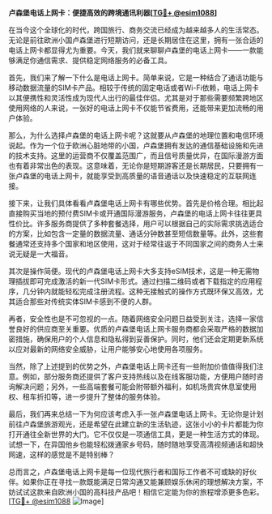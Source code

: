 **卢森堡电话上网卡：便捷高效的跨境通讯利器[[TG💪+ @esim1088](https://t.me/s/esim1088)]**

在当今这个全球化的时代，跨国旅行、商务交流已经成为越来越多人的生活常态。无论是前往欧洲小国卢森堡进行短期访问，还是长期居住在这里，拥有一张合适的电话上网卡都显得尤为重要。今天，我们就来聊聊卢森堡的电话上网卡——一款能够满足你通信需求、提供稳定网络服务的必备工具。

首先，我们来了解一下什么是电话上网卡。简单来说，它是一种结合了通话功能与移动数据流量的SIM卡产品。相较于传统的固定电话或者Wi-Fi依赖，电话上网卡以其便携性和灵活性成为现代人出行的最佳伴侣。尤其是对于那些需要频繁跨地区使用网络的人来说，一张好的电话上网卡不仅能节省费用，还能带来更加流畅的用户体验。

那么，为什么选择卢森堡的电话上网卡呢？这就要从卢森堡的地理位置和电信环境说起。作为一个位于欧洲心脏地带的小国，卢森堡拥有发达的通信基础设施和先进的技术支持。这里的运营商不仅覆盖范围广，而且信号质量优异，在国际漫游方面也有着非常出色的表现。这意味着，无论你是短期游客还是长期居民，只要拥有一张卢森堡的电话上网卡，就能享受到高质量的语音通话以及快速稳定的互联网连接。

接下来，让我们具体看看卢森堡电话上网卡有哪些优势。首先是价格合理。相比起直接购买当地的预付费SIM卡或开通国际漫游服务，卢森堡的电话上网卡往往更具性价比。许多服务商提供了多种套餐选择，用户可以根据自己的实际需求挑选适合的方案，比如包含一定量的数据流量、通话分钟数甚至短信数量等。此外，这些套餐通常还支持多个国家和地区使用，这对于经常往返于不同国家之间的商务人士来说无疑是一大福音。

其次是操作简便。现代的卢森堡电话上网卡大多支持eSIM技术，这是一种无需物理插拔即可完成激活的新一代SIM卡形式。通过扫描二维码或者下载指定的应用程序，几分钟内就能轻松完成注册流程。这种无接触式的操作方式既环保又高效，尤其适合那些对传统实体SIM卡感到不便的人群。

再者，安全性也是不可忽视的一点。随着网络安全问题日益受到关注，选择一家信誉良好的供应商至关重要。优质的卢森堡电话上网卡服务商都会采取严格的数据加密措施，确保用户的个人信息和隐私得到妥善保护。同时，他们还会定期更新系统以应对最新的网络安全威胁，让用户能够安心地使用各项服务。

当然，除了上述提到的优势之外，卢森堡电话上网卡还有一些附加价值值得我们注意。例如，部分服务商还提供了客户支持热线以及在线客服功能，方便用户随时咨询解决问题；另外，一些高端套餐可能会附带额外福利，如机场贵宾休息室使用权、租车折扣等，进一步提升了整体的服务体验。

最后，我们再来总结一下为何应该考虑入手一张卢森堡电话上网卡。无论你是计划前往卢森堡旅游观光，还是希望在此建立新的生活轨迹，这张小小的卡片都能为你打开通往全新世界的大门。它不仅仅是一项通信工具，更是一种生活方式的体现。试想一下，在异国他乡也能轻松拨通家乡号码，随时随地享受高清视频通话和超快网速，这样的感觉是不是特别棒？

总而言之，卢森堡电话上网卡是每一位现代旅行者和国际工作者不可或缺的好伙伴。如果你正在寻找一款既能满足日常沟通又能兼顾娱乐休闲的理想解决方案，不妨试试这款来自欧洲小国的高科技产品吧！相信它定能为你的旅程增添更多色彩。[[TG💪+ @esim1088](https://t.me/s/esim1088) ![Image](https://i.postimg.cc/4NQfJmqS/Snipaste-2025-05-13-00-14-12.png)]